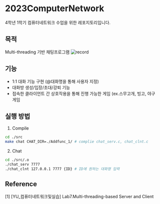 # 2023ComputerNetwork
4학년 1학기 컴퓨터네트워크 수업을 위한 레포지토리입니다.

## 목적
Multi-threading 기반 채팅프로그램
![record](https://github.com/YunaOI08/2023ComputerNetwork/assets/87895999/0b8399f0-16ee-4a6f-a796-aff15ea16336)


## 기능
- 1:1 대화 기능 구현 (@대화명을 통해 사용자 지정)
- 대화방 생성/입장/초대/강퇴 기능
- 접속한 클라이언트 간 상호작용을 통해 진행 가능한 게임 (ex.스무고개, 빙고, 야구게임


## 실행 방법
1. Compile
```bash
cd ./src
make chat CHAT_DIR=./Addfunc_1/ # complie chat_serv.c, chat_clnt.c
```
2. Chat
```bash
cd ./src/.o
./chat_serv 7777
./chat_clnt 127.0.0.1 7777 {ID} # ID에 원하는 대화명 입력
```

## Reference
[1] [YU_컴퓨터네트워크및실습] Lab7.Multi-threading-based Server and Client
